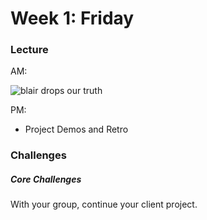 # Week 1: Friday

### Lecture

AM:

![blair drops our truth](http://media.giphy.com/media/LdCfVYYutikhi/giphy.gif)

PM:
- Project Demos and Retro

### Challenges

##### Core Challenges

With your group, continue your client project.
